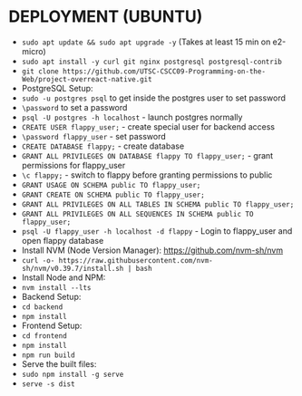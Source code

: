 # DEPLOYMENT (UBUNTU)

- `sudo apt update && sudo apt upgrade -y` (Takes at least 15 min on e2-micro)
- `sudo apt install -y curl git nginx postgresql postgresql-contrib`
- `git clone https://github.com/UTSC-CSCC09-Programming-on-the-Web/project-overreact-native.git`
- PostgreSQL Setup:
- `sudo -u postgres psql` to get inside the postgres user to set password
- `\password` to set a password
- `psql -U postgres -h localhost` - launch postgres normally
- `CREATE USER flappy_user;` - create special user for backend access
- `\password flappy_user` - set password
- `CREATE DATABASE flappy;` - create database
- `GRANT ALL PRIVILEGES ON DATABASE flappy TO flappy_user;` - grant permissions for flappy_user
- `\c flappy;` - switch to flappy before granting permissions to public
- `GRANT USAGE ON SCHEMA public TO flappy_user;`
- `GRANT CREATE ON SCHEMA public TO flappy_user;`
- `GRANT ALL PRIVILEGES ON ALL TABLES IN SCHEMA public TO flappy_user;`
- `GRANT ALL PRIVILEGES ON ALL SEQUENCES IN SCHEMA public TO flappy_user;`
- `psql -U flappy_user -h localhost -d flappy` - Login to flappy_user and open flappy database
- Install NVM (Node Version Manager): https://github.com/nvm-sh/nvm
- `curl -o- https://raw.githubusercontent.com/nvm-sh/nvm/v0.39.7/install.sh | bash`
- Install Node and NPM:
- `nvm install --lts`
- Backend Setup:
- `cd backend`
- `npm install`
- Frontend Setup:
- `cd frontend`
- `npm install`
- `npm run build`
- Serve the built files:
- `sudo npm install -g serve`
- `serve -s dist`